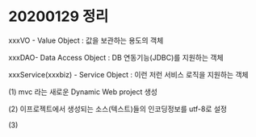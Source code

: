 # 20200129 정리

xxxVO - Value Object : 값을 보관하는 용도의 객체

xxxDAO- Data Access Object : DB 연동기능(JDBC)를 지원하는 객체

xxxService(xxxbiz) - Service Object : 이런 저런 서비스 로직을 지원하는 객체



(1) mvc 라는 새로운 Dynamic Web project 생성

(2) 이프로젝트에서 생성되는 소스(텍스트)들의 인코딩정보를 utf-8로 설정

(3) 